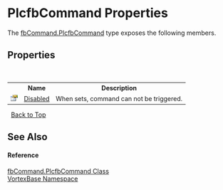 # PlcfbCommand Properties
 

The <a href="T_VortexBase_fbCommand_PlcfbCommand.md">fbCommand.PlcfbCommand</a> type exposes the following members.


## Properties
&nbsp;<table><tr><th></th><th>Name</th><th>Description</th></tr><tr><td>![Public property](media/pubproperty.gif "Public property")</td><td><a href="P_VortexBase_fbCommand_PlcfbCommand_Disabled.md">Disabled</a></td><td>
When sets, command can not be triggered.</td></tr></table>&nbsp;
<a href="#plcfbcommand-properties">Back to Top</a>

## See Also


#### Reference
<a href="T_VortexBase_fbCommand_PlcfbCommand.md">fbCommand.PlcfbCommand Class</a><br /><a href="N_VortexBase.md">VortexBase Namespace</a><br />